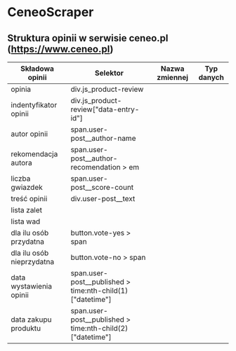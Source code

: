 # CeneoScraper

## Struktura opinii w serwisie ceneo.pl (https://www.ceneo.pl)

| Składowa opinii | Selektor | Nazwa zmiennej | Typ danych |
|-----------------|----------|----------------|------------|
| opinia | div.js_product-review |||
| indentyfikator opinii | div.js_product-review\["data-entry-id"\]|||
| autor opinii | span.user-post__author-name|||
| rekomendacja autora | span.user-post__author-recomendation > em|||
| liczba gwiazdek | span.user-post__score-count|||
| treść opinii | div.user-post__text|||
| lista zalet ||||
| lista wad ||||
| dla ilu osób przydatna | button.vote-yes > span|||
| dla ilu osób nieprzydatna | button.vote-no > span|||
| data wystawienia opinii | span.user-post__published > time:nth-child(1)\["datetime"\]|||
| data zakupu produktu | span.user-post__published > time:nth-child(2)\["datetime"\]|||
